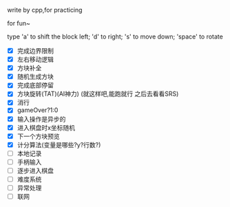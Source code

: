 write by cpp,for practicing

for fun~

type 'a' to shift the block left; 'd' to right; 's' to move down; 'space' to rotate
- [x] 完成边界限制
- [x] 左右移动逻辑
- [x] 方块补全
- [x] 随机生成方块
- [x] 完成底部停留
- [x] 方块旋转(TAT)(AI神力) (就这样吧,能跑就行 之后去看看SRS)
- [x] 消行
- [x] gameOver?1:0
- [x] 输入操作是异步的
- [x] 进入棋盘时x坐标随机
- [x] 下一个方块预览
- [x] 计分算法(变量是哪些?y?行数?)
- [ ] 本地记录
- [ ] 手柄输入
- [ ] 逐步进入棋盘
- [ ] 难度系统
- [ ] 异常处理
- [ ] 联网